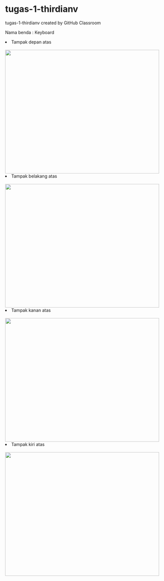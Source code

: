 # tugas-1-thirdianv
tugas-1-thirdianv created by GitHub Classroom
 
 
Nama benda  : Keyboard

<li>Tampak depan atas</li></br>
<img src="https://user-images.githubusercontent.com/54606856/134191629-7073fbce-6cbd-48cc-8c1d-717d099b2612.jpeg" width="500" height="400" /> 

<li>Tampak belakang atas</li></br>
<img src="https://user-images.githubusercontent.com/54606856/134191562-260c04d2-e004-44da-bcef-34e3a3201c4d.jpeg" width="500" height="400" />

<li>Tampak kanan atas</li></br>
<img src="https://user-images.githubusercontent.com/54606856/134191602-af7c367d-f2c6-49eb-a799-c4cd1da1d70f.jpeg" width="500" height="400" />

<li>Tampak kiri atas</li></br>
<img src="https://user-images.githubusercontent.com/54606856/134191620-70596b6c-7fa8-4532-85a3-6062cf385940.jpeg" width="500" height="400" />
